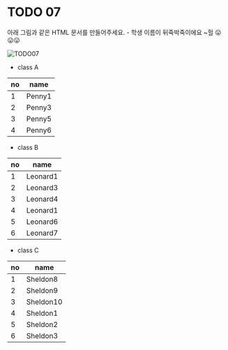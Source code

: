 ﻿TODO 07
========
아래 그림과 같은 HTML 문서를 만들어주세요. - 학생 이름이 뒤죽박죽이에요 ~헐 :stuck_out_tongue::stuck_out_tongue::stuck_out_tongue:

![TODO07](https://github.com/ByungChangYoo/clipsoft/blob/master/javascript/01/todo/images/todo_07.png)

* class A

no | name
------------  | ------------ 
1  | Penny1
2  | Penny3
3  | Penny5
4  | Penny6

* class B

no | name
------------  | ------------ 
1  | Leonard1
2  | Leonard3
3  | Leonard4
4  | Leonard1
5  | Leonard6
6  | Leonard7


* class C

no | name
------------  | ------------ 
1  | Sheldon8
2  | Sheldon9
3  | Sheldon10
4  | Sheldon1
5  | Sheldon2
6  | Sheldon3





